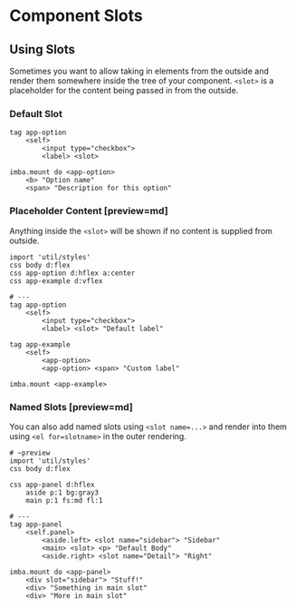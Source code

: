 # Component Slots

## Using Slots

Sometimes you want to allow taking in elements from the outside and render them somewhere inside the tree of your component. `<slot>` is a placeholder for the content being passed in from the outside.

### Default Slot

```imba
tag app-option
    <self>
        <input type="checkbox">
        <label> <slot>

imba.mount do <app-option>
    <b> "Option name"
    <span> "Description for this option"
```

### Placeholder Content [preview=md]

Anything inside the `<slot>` will be shown if no content is supplied from outside.

```imba
import 'util/styles'
css body d:flex
css app-option d:hflex a:center
css app-example d:vflex

# ---
tag app-option
    <self>
        <input type="checkbox">
        <label> <slot> "Default label"

tag app-example
    <self>
        <app-option>
        <app-option> <span> "Custom label"

imba.mount <app-example>
```

### Named Slots [preview=md]

You can also add named slots using `<slot name=...>` and render into them using `<el for=slotname>` in the outer rendering.

```imba
# ~preview
import 'util/styles'
css body d:flex

css app-panel d:hflex
    aside p:1 bg:gray3
    main p:1 fs:md fl:1

# ---
tag app-panel
    <self.panel>
        <aside.left> <slot name="sidebar"> "Sidebar"
        <main> <slot> <p> "Default Body"
        <aside.right> <slot name="Detail"> "Right"

imba.mount do <app-panel>
    <div slot="sidebar"> "Stuff!"
    <div> "Something in main slot"
    <div> "More in main slot"

```